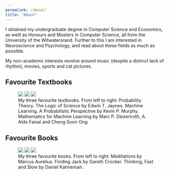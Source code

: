 ```yaml
---
permalink: /about/
title: "About"
---
```


I obtained my undergraduate degree in Computer Science and Economics, as welll as Honours and Masters in Computer Science, all from the University of the Witwatersrand. Further to this I am interested in Neuroscience and Psychology, and read about these fields as much as possible.

My non-academic interests revolve around music (despite a distinct lack of rhythm), movies, sports and cat pictures.

## Favourite Textbooks
<figure class="third">
  <a href="{{ site.baseurl }}/assets/images/jaynes.jpeg"><img src="{{ site.baseurl }}/assets/images/jaynes.jpeg"></a>
  <a href="{{ site.baseurl }}/assets/images/murphy.jpg"><img src="{{ site.baseurl }}/assets/images/murphy.jpg"></a>
  <a href="{{ site.baseurl }}/assets/images/deisenroth.jpeg"><img src="{{ site.baseurl }}/assets/images/deisenroth.jpeg"></a>
  <figcaption>My three favourite textbooks. From left to right:   
 Probability Theory. The Logic of Science by Edwin T. Jaynes.   
 Machine Learning. A Probabilistic Perspective by Kevin P. Murphy.   
 Mathematics for Machine Learning by Marc P. Deisenroth, A. Aldo Faisal and Cheng Soon Ong.</figcaption>
</figure>

## Favourite Books
<figure class="third">
  <a href="{{ site.baseurl }}/assets/images/aurelius.jpeg"><img src="{{ site.baseurl }}/assets/images/aurelius.jpeg"></a>
  <a href="{{ site.baseurl }}/assets/images/crocker.jpeg"><img src="{{ site.baseurl }}/assets/images/crocker.jpeg"></a>
  <a href="{{ site.baseurl }}/assets/images/kahneman.jpeg"><img src="{{ site.baseurl }}/assets/images/kahneman.jpeg"></a>
  <figcaption>My three favourite books. From left to right:   
 Meditations by Marcus Aurelius.   
 Finding Jack by Gareth Crocker.   
 Thinking, Fast and Slow by Daniel Kahneman.</figcaption>
</figure>
